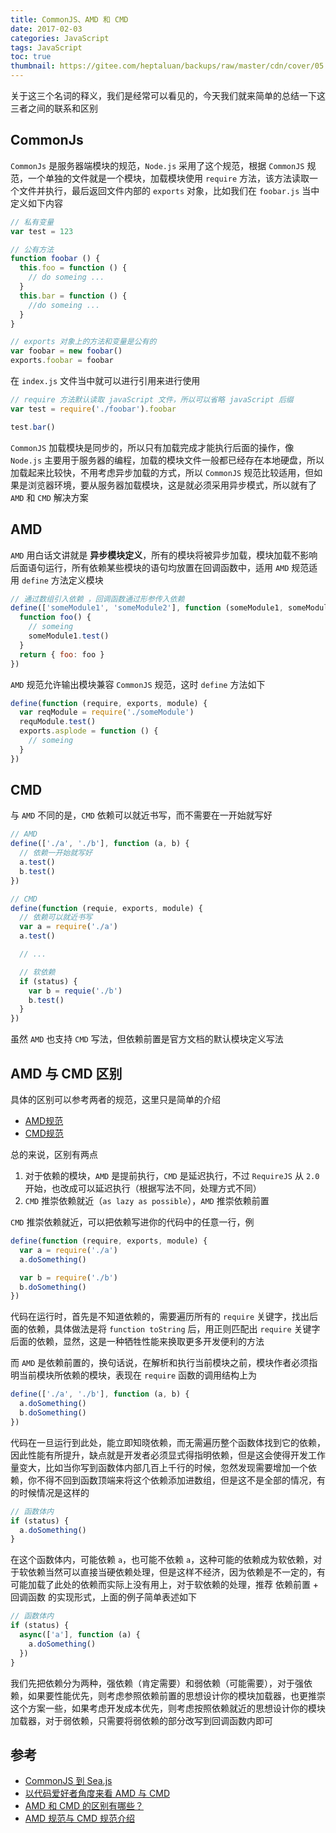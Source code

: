 ```yaml
---
title: CommonJS、AMD 和 CMD
date: 2017-02-03
categories: JavaScript
tags: JavaScript
toc: true
thumbnail: https://gitee.com/heptaluan/backups/raw/master/cdn/cover/05.jpg
---
```


关于这三个名词的释义，我们是经常可以看见的，今天我们就来简单的总结一下这三者之间的联系和区别

<!--more-->

## CommonJs

`CommonJs` 是服务器端模块的规范，`Node.js` 采用了这个规范，根据 `CommonJS` 规范，一个单独的文件就是一个模块，加载模块使用 `require` 方法，该方法读取一个文件并执行，最后返回文件内部的 `exports` 对象，比如我们在 `foobar.js` 当中定义如下内容

```js
// 私有变量
var test = 123

// 公有方法
function foobar () {
  this.foo = function () {
    // do someing ...
  }
  this.bar = function () {
    //do someing ...
  }
}

// exports 对象上的方法和变量是公有的
var foobar = new foobar()
exports.foobar = foobar
```

在 `index.js` 文件当中就可以进行引用来进行使用

```js
// require 方法默认读取 javaScript 文件，所以可以省略 javaScript 后缀
var test = require('./foobar').foobar

test.bar()
```

`CommonJS` 加载模块是同步的，所以只有加载完成才能执行后面的操作，像 `Node.js` 主要用于服务器的编程，加载的模块文件一般都已经存在本地硬盘，所以加载起来比较快，不用考虑异步加载的方式，所以 `CommonJS` 规范比较适用，但如果是浏览器环境，要从服务器加载模块，这是就必须采用异步模式，所以就有了 `AMD` 和 `CMD` 解决方案


## AMD

`AMD` 用白话文讲就是 **异步模块定义**，所有的模块将被异步加载，模块加载不影响后面语句运行，所有依赖某些模块的语句均放置在回调函数中，适用 `AMD` 规范适用 `define` 方法定义模块

```js
// 通过数组引入依赖 ，回调函数通过形参传入依赖
define(['someModule1', 'someModule2'], function (someModule1, someModule2) {
  function foo() {
    // someing
    someModule1.test()
  }
  return { foo: foo }
})
```

`AMD` 规范允许输出模块兼容 `CommonJS` 规范，这时 `define` 方法如下

```js
define(function (require, exports, module) {
  var reqModule = require('./someModule')
  requModule.test()
  exports.asplode = function () {
    // someing
  }
})
```

## CMD

与 `AMD` 不同的是，`CMD` 依赖可以就近书写，而不需要在一开始就写好

```js
// AMD
define(['./a', './b'], function (a, b) {
  // 依赖一开始就写好
  a.test()
  b.test()
})

// CMD
define(function (requie, exports, module) {
  // 依赖可以就近书写
  var a = require('./a')
  a.test()

  // ...

  // 软依赖
  if (status) {
    var b = requie('./b')
    b.test()
  }
})
```

虽然 `AMD` 也支持 `CMD` 写法，但依赖前置是官方文档的默认模块定义写法

## AMD 与 CMD 区别

具体的区别可以参考两者的规范，这里只是简单的介绍

* [AMD规范](https://github.com/amdjs/amdjs-api/wiki/AMD)
* [CMD规范](https://github.com/seajs/seajs/issues/242)

总的来说，区别有两点

1. 对于依赖的模块，`AMD` 是提前执行，`CMD` 是延迟执行，不过 `RequireJS` 从 `2.0` 开始，也改成可以延迟执行（根据写法不同，处理方式不同）
2. `CMD` 推崇依赖就近（`as lazy as possible`），`AMD` 推崇依赖前置

`CMD` 推崇依赖就近，可以把依赖写进你的代码中的任意一行，例

```js
define(function (require, exports, module) {
  var a = require('./a')
  a.doSomething()

  var b = require('./b')
  b.doSomething()
})
```

代码在运行时，首先是不知道依赖的，需要遍历所有的 `require` 关键字，找出后面的依赖，具体做法是将 `function toString` 后，用正则匹配出 `require` 关键字后面的依赖，显然，这是一种牺牲性能来换取更多开发便利的方法

而 `AMD` 是依赖前置的，换句话说，在解析和执行当前模块之前，模块作者必须指明当前模块所依赖的模块，表现在 `require` 函数的调用结构上为

```js
define(['./a', './b'], function (a, b) {
  a.doSomething()
  b.doSomething()
})
```

代码在一旦运行到此处，能立即知晓依赖，而无需遍历整个函数体找到它的依赖，因此性能有所提升，缺点就是开发者必须显式得指明依赖，但是这会使得开发工作量变大，比如当你写到函数体内部几百上千行的时候，忽然发现需要增加一个依赖，你不得不回到函数顶端来将这个依赖添加进数组，但是这不是全部的情况，有的时候情况是这样的

```js
// 函数体内
if (status) {
  a.doSomething()
}
```

在这个函数体内，可能依赖 `a`，也可能不依赖 `a`，这种可能的依赖成为软依赖，对于软依赖当然可以直接当硬依赖处理，但是这样不经济，因为依赖是不一定的，有可能加载了此处的依赖而实际上没有用上，对于软依赖的处理，推荐 依赖前置 + 回调函数 的实现形式，上面的例子简单表述如下

```js
// 函数体内
if (status) {
  async(['a'], function (a) {
    a.doSomething()
  })
}
```

我们先把依赖分为两种，强依赖（肯定需要）和弱依赖（可能需要），对于强依赖，如果要性能优先，则考虑参照依赖前置的思想设计你的模块加载器，也更推崇这个方案一些，如果考虑开发成本优先，则考虑按照依赖就近的思想设计你的模块加载器，对于弱依赖，只需要将弱依赖的部分改写到回调函数内即可








## 参考

* [CommonJS 到 Sea.js](https://github.com/seajs/seajs/issues/269)
* [以代码爱好者角度来看 AMD 与 CMD](http://www.cnblogs.com/dojo-lzz/p/4707725.html)
* [AMD 和 CMD 的区别有哪些？](https://www.zhihu.com/question/20351507/answer/14859415)
* [AMD 规范与 CMD 规范介绍](http://blog.chinaunix.net/uid-26672038-id-4112229.html)


